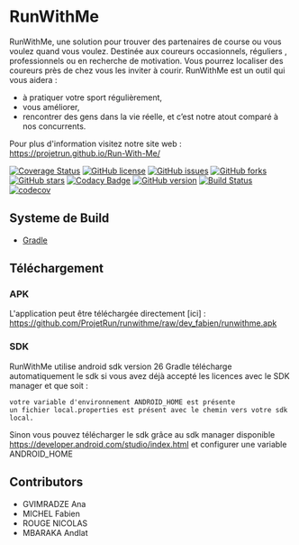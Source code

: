# RunWithMe
RunWithMe, une solution pour trouver des partenaires de course ou vous voulez quand vous voulez.
Destinée aux coureurs occasionnels, réguliers , professionnels ou en recherche de motivation.
Vous pourrez localiser des coureurs près de chez vous les inviter à courir.
RunWithMe est un outil qui vous aidera :
- à pratiquer votre sport régulièrement, 
- vous améliorer,
- rencontrer des gens dans la vie réelle, et c’est notre atout comparé à nos concurrents.

Pour plus d'information visitez notre site web : https://projetrun.github.io/Run-With-Me/


[![Coverage Status](https://coveralls.io/repos/github/ProjetRun/runwithme/badge.svg?branch=master)](https://coveralls.io/github/ProjetRun/runwithme?branch=master)
[![GitHub license](https://img.shields.io/github/license/ProjetRun/runwithme.svg)](https://github.com/ProjetRun/runwithme/blob/master/LICENSE)
[![GitHub issues](https://img.shields.io/github/issues/ProjetRun/runwithme.svg)](https://github.com/ProjetRun/runwithme/issues)
[![GitHub forks](https://img.shields.io/github/forks/ProjetRun/runwithme.svg)](https://github.com/ProjetRun/runwithme/network)
[![GitHub stars](https://img.shields.io/github/stars/ProjetRun/runwithme.svg)](https://github.com/ProjetRun/runwithme/stargazers)
[![Codacy Badge](https://api.codacy.com/project/badge/Grade/309ab3350a7444ad8b63ca537cb848d3)](https://www.codacy.com/app/ProjetRun/runwithme?utm_source=github.com&amp;utm_medium=referral&amp;utm_content=ProjetRun/runwithme/&amp;utm_campaign=Badge_Grade)
[![GitHub version](https://badge.fury.io/gh/ProjetRun%2Frunwithme.svg)](https://badge.fury.io/gh/ProjetRun%2Frunwithme)
[![Build Status](https://travis-ci.org/ProjetRun/runwithme.svg?branch=dev_fabien)](https://travis-ci.org/ProjetRun/runwithme)
[![codecov](https://codecov.io/gh/ProjetRun/runwithme/branch/master/graph/badge.svg)](https://codecov.io/gh/ProjetRun/runwithme)

## Systeme de Build
* [Gradle](https://gradle.org/)

## Téléchargement
### APK
L'application peut être téléchargée directement [ici] : https://github.com/ProjetRun/runwithme/raw/dev_fabien/runwithme.apk

### SDK
RunWithMe utilise android sdk version 26 Gradle télécharge automatiquement le sdk si vous avez déjà accepté les licences avec le SDK manager et que soit :

    votre variable d'environnement ANDROID_HOME est présente
    un fichier local.properties est présent avec le chemin vers votre sdk local.

Sinon vous pouvez télécharger le sdk grâce au sdk manager disponible https://developer.android.com/studio/index.html et configurer une variable ANDROID_HOME




## Contributors
* GVIMRADZE Ana
* MICHEL Fabien
* ROUGE NICOLAS
* MBARAKA Andlat
